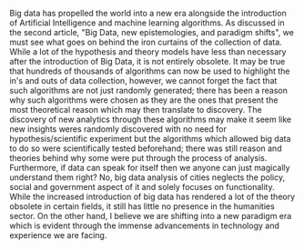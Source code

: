 Big data has propelled the world into a new era alongside the introduction of Artificial Intelligence and machine learning algorithms.  As discussed in the second article, "Big Data, new epistemologies, and paradigm shifts", we must see what goes on behind the iron curtains of the collection of data. While a lot of the hypothesis and theory models have less than necessary after the introduction of Big Data, it is not entirely obsolete. It may be true that hundreds of thousands of algorithms can now be used to highlight the in's and outs of data collection, however, we cannot forget the fact that such algorithms are not just randomly generated; there has been a reason why such algorithms were chosen as they are the ones that present the most theoretical reason which may then translate to discovery. The discovery of new analytics through these algorithms may make it seem like new insights weres randomly discovered with no need for hypothesis/scientific experiment but the algorithms which allowed big data to do so were scientifically tested beforehand; there was still reason and theories behind why some were put through the process of analysis. Furthermore, if data can speak for itself then we anyone can just magically understand them right? No, big data analysis of cities neglects the policy, social and government aspect of it and solely focuses on functionality. While the increased introduction of big data has rendered a lot of the theory obsolete in certain fields, it still has little no presence in the humanities sector. On the other hand, I believe we are shifting into a new paradigm era which is evident through the immense advancements in technology and experience we are facing. 
